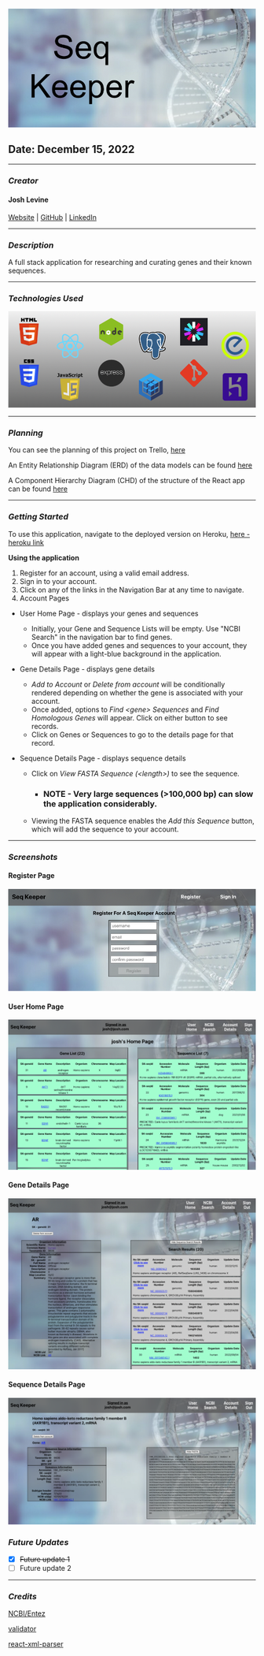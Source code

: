 ![Seq Keeper](./images/header_SK.png)

## Date: December 15, 2022

---

### **_Creator_**

#### Josh Levine

[Website]() | [GitHub](https://github.com/jadlevine) | [LinkedIn](https://www.linkedin.com/in/joshua-adam-levine/)

---

### **_Description_**

A full stack application for researching and curating genes and their known sequences.

---

### **_Technologies Used_**

![Tech Used](./images/Tech_Banner_SK.png)

---

### **_Planning_**

You can see the planning of this project on Trello, [here](https://trello.com/b/BPpOhQ9x/seq-keeper)

An Entity Relationship Diagram (ERD) of the data models can be found [here](https://drive.google.com/file/d/1pu_gBItMIm7eFgA6dT51EIxQ-Jg-Sp0f/view?usp=sharing)

A Component Hierarchy Diagram (CHD) of the structure of the React app can be found [here](https://drive.google.com/file/d/1hBGsjTrU7Cw9RS-O6ioQqnudeqJ0uNjK/view?usp=sharing)

---

### **_Getting Started_**

To use this application, navigate to the deployed version on Heroku, [here - heroku link](herokulink)

**Using the application**

1. Register for an account, using a valid email address.
2. Sign in to your account.
3. Click on any of the links in the Navigation Bar at any time to navigate.
4. Account Pages

- User Home Page - displays your genes and sequences

  - Initially, your Gene and Sequence Lists will be empty. Use "NCBI Search" in the navigation bar to find genes.
  - Once you have added genes and sequences to your account, they will appear with a light-blue background in the application.

- Gene Details Page - displays gene details

  - _Add to Account_ or _Delete from account_ will be conditionally rendered depending on whether the gene is associated with your account.
  - Once added, options to _Find \<gene\> Sequences_ and _Find Homologous Genes_ will appear. Click on either button to see records.
  - Click on Genes or Sequences to go to the details page for that record.

- Sequence Details Page - displays sequence details
  - Click on _View FASTA Sequence (\<length\>)_ to see the sequence.
    - ### **NOTE - Very large sequences (>100,000 bp) can slow the application considerably.**
  - Viewing the FASTA sequence enables the _Add this Sequence_ button, which will add the sequence to your account.

---

### **_Screenshots_**

#### Register Page

![Register Page](./images/Register_SK.png)

#### User Home Page

![User Home Page](./images/UserHome_SK.png)

#### Gene Details Page

![Gene Details Page](./images/GeneDetails_SeqSearch_SK.png)

#### Sequence Details Page

![Sequence Details Page](./images/SequenceDetails_SK.png)

### **_Future Updates_**

- [x] ~~Future update 1~~
- [ ] Future update 2

---

### **_Credits_**

[NCBI/Entez](https://www.ncbi.nlm.nih.gov/search/)

[validator](https://www.npmjs.com/package/validator)

[react-xml-parser](https://www.npmjs.com/package/react-xml-parser)
